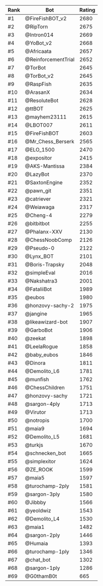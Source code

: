 Rank|Bot|Rating
---|---|---
#1|@FireFishBOT_v2|2680
#2|@RipTorn|2675
#3|@Intron014|2669
#4|@YoBot_v2|2668
#5|@Africaata|2657
#6|@ReinforcementTrial|2652
#7|@TorBot|2645
#8|@TorBot_v2|2645
#9|@RaspFish|2635
#10|@ArasanX|2634
#11|@ResoluteBot|2628
#12|@ttBOT|2625
#13|@mayhem23111|2615
#14|@LBOT007|2611
#15|@FireFishBOT|2603
#16|@Mr_Chess_Berserk|2565
#17|@ELO_1500|2470
#18|@expositor|2415
#19|@AKS-Mantissa|2384
#20|@LazyBot|2370
#21|@SaxtonEngine|2352
#22|@pawn_git|2351
#23|@catriever|2321
#24|@Weiawaga|2317
#25|@Cheng-4|2279
#26|@bitbitbot|2255
#27|@Phalanx-XXV|2130
#28|@ChessNoobComp|2126
#29|@Pseudo-0|2122
#30|@Lynx_BOT|2101
#31|@Boris-Trapsky|2048
#32|@simpleEval|2016
#33|@Nakshatra3|2001
#34|@FataliiBot|1989
#35|@eubos|1980
#36|@honzovy-sachy-2|1975
#37|@jangine|1965
#38|@likeawizard-bot|1907
#39|@GarboBot|1906
#40|@zeekat|1898
#41|@LeelaRogue|1858
#42|@baby_eubos|1846
#43|@Dinora|1811
#44|@Demolito_L6|1781
#45|@munfish|1762
#46|@ChessChildren|1751
#47|@honzovy-sachy|1721
#48|@sargon-4ply|1713
#49|@Virutor|1713
#50|@notropis|1700
#51|@maia9|1694
#52|@Demolito_L5|1681
#53|@turkjs|1670
#54|@schnecken_bot|1665
#55|@simplexitor|1624
#56|@ZE_ROOK|1599
#57|@maia5|1597
#58|@turochamp-2ply|1581
#59|@sargon-3ply|1580
#60|@Jibbby|1566
#61|@yeoldwiz|1543
#62|@Demolito_L4|1530
#63|@maia1|1482
#64|@sargon-2ply|1446
#65|@Humaia|1393
#66|@turochamp-1ply|1346
#67|@chat_bot|1302
#68|@sargon-1ply|1286
#69|@G0thamB0t|665
